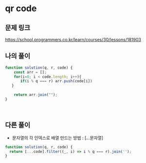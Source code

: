 # qr code

## 문제 링크

https://school.programmers.co.kr/learn/courses/30/lessons/181903
<br>

## 나의 풀이

```js
function solution(q, r, code) {
    const arr = [];
    for(i=0; i < code.length; i++){
       if(i % q === r) arr.push(code[i])
   }
    
    return arr.join("");
}
```
<br>

## 다른 풀이
- 문자열의 각 인덱스로 배열 만드는 방법 : [...문자열]
```js
function solution(q, r, code) {
  return [...code].filter((_, i) => i % q === r).join('');
}
```